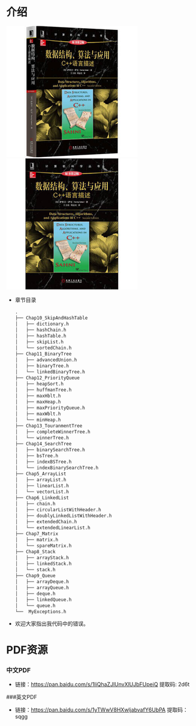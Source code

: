 # 介绍
![](images/dsa_a.jpg)![](images/dsa_b.jpg)

- 章节目录

  ```
  .
  ├── Chap10_SkipAndHashTable
  │   ├── dictionary.h
  │   ├── hashChain.h
  │   ├── hashTable.h
  │   ├── skipList.h
  │   └── sortedChain.h
  ├── Chap11_BinaryTree
  │   ├── advancedUnion.h
  │   ├── binaryTree.h
  │   └── linkedBinaryTree.h
  ├── Chap12_PriorityQueue
  │   ├── heapSort.h
  │   ├── huffmanTree.h
  │   ├── maxHblt.h
  │   ├── maxHeap.h
  │   ├── maxPriorityQueue.h
  │   ├── maxWblt.h
  │   └── minHeap.h
  ├── Chap13_TouranmentTree
  │   ├── completeWinnerTree.h
  │   └── winnerTree.h
  ├── Chap14_SearchTree
  │   ├── binarySearchTree.h
  │   ├── bsTree.h
  │   ├── indexBSTree.h
  │   └── indexBinarySearchTree.h
  ├── Chap5_ArrayList
  │   ├── arrayList.h
  │   ├── linearList.h
  │   └── vectorList.h
  ├── Chap6_LinkedList
  │   ├── chain.h
  │   ├── circularListWithHeader.h
  │   ├── doublyLinkedListWithHeader.h
  │   ├── extendedChain.h
  │   └── extendedLinearList.h
  ├── Chap7_Matrix
  │   ├── matrix.h
  │   └── spareMatrix.h
  ├── Chap8_Stack
  │   ├── arrayStack.h
  │   ├── linkedStack.h
  │   └── stack.h
  ├── Chap9_Queue
  │   ├── arrayDeque.h
  │   ├── arrayQueue.h
  │   ├── deque.h
  │   ├── linkedQueue.h
  │   └── queue.h
  └──  MyExceptions.h
  ```

- 欢迎大家指出我代码中的错误。

# PDF资源

### 中文PDF

- 链接：https://pan.baidu.com/s/1IiQhaZJlUnvXlUJbFUpeiQ 提取码: 2d6t

###英文PDF

- 链接：https://pan.baidu.com/s/1yTWwV8HXwljabvafY6UbPA 提取码：sqgg

